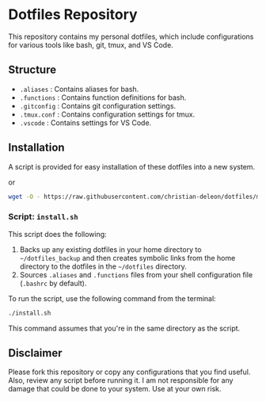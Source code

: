 # Dotfiles Repository

This repository contains my personal dotfiles, which include configurations for various tools like bash, git, tmux, and VS Code.

## Structure

- `.aliases` : Contains aliases for bash.
- `.functions` : Contains function definitions for bash.
- `.gitconfig` : Contains git configuration settings.
- `.tmux.conf` : Contains configuration settings for tmux.
- `.vscode` : Contains settings for VS Code.

## Installation

A script is provided for easy installation of these dotfiles into a new system.

or

```bash
wget -O - https://raw.githubusercontent.com/christian-deleon/dotfiles/main/install.sh | bash -
```

### Script: `install.sh`

This script does the following:

1. Backs up any existing dotfiles in your home directory to `~/dotfiles_backup` and then creates symbolic links from the home directory to the dotfiles in the `~/dotfiles` directory.
2. Sources `.aliases` and `.functions` files from your shell configuration file (`.bashrc` by default).

To run the script, use the following command from the terminal:

```bash
./install.sh
```

This command assumes that you're in the same directory as the script.

## Disclaimer

Please fork this repository or copy any configurations that you find useful. Also, review any script before running it. I am not responsible for any damage that could be done to your system. Use at your own risk.

